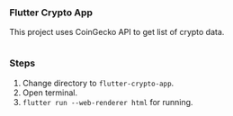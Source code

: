 ### Flutter Crypto App
This project uses CoinGecko API to get list of crypto data.
```

```
### Steps
1. Change directory to `flutter-crypto-app`.
2. Open terminal.
3. `flutter run --web-renderer html` for running.